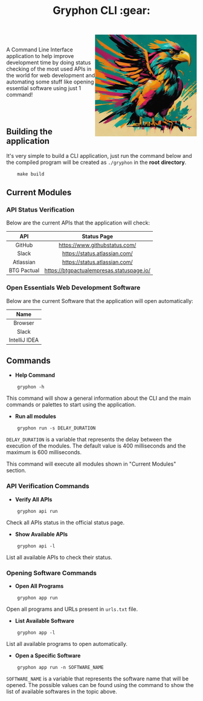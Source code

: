<h1 align="center">Gryphon CLI :gear: </h1>

<img style="margin-top: 2em" align="right" src="./.docs/gryphon.png" height="269"> 

<br>

<p style="margin-top: 3em">
A Command Line Interface application to help improve development time by doing status
checking of the most used APIs in the world for web development and automating some 
stuff like opening essential software using just 1 command! </p>

<br>
<br>

## Building the application

It's very simple to build a CLI application, just run the command below and the compiled
program will be created as `./gryphon` in the **root** **directory**.

```shellscript
    make build
```

## Current Modules

### API Status Verification

Below are the current APIs that the application will check:

<div style="text-align: center;">

| API       	| Status Page                   	|
|-----------	|-------------------------------	|
| GitHub    	| https://www.githubstatus.com/ 	|
| Slack     	| https://status.atlassian.com/ 	|
| Atlassian 	| https://status.atlassian.com/ 	|
| BTG Pactual   | https://btgpactualempresas.statuspage.io/ |

</div>

### Open Essentials Web Development Software

Below are the current Software that the application will open automatically:

<div style="text-align: center;">

| Name          	|
|---------------	|
| Browser       	|
| Slack         	|
| IntelliJ IDEA 	|

</div>

## Commands

- **Help Command**
```shellscript
    gryphon -h
```

This command will show a general information about the CLI and the main commands
or palettes to start using the application.

- **Run all modules**

```shellscript
    gryphon run -s DELAY_DURATION
```

`DELAY_DURATION` is a variable that represents the delay between the execution 
of the modules. The default value is 400 milliseconds and the maximum is 
600 milliseconds.

This command will execute all modules shown in "Current Modules" section.

### API Verification Commands

- **Verify All APIs**

```shellscript
    gryphon api run
```

Check all APIs status in the official status page.

- **Show Available APIs**

```shellscript
    gryphon api -l
```

List all available APIs to check their status.

### Opening Software Commands

- **Open All Programs**

```shellscript
    gryphon app run
```

Open all programs and URLs present in `urls.txt` file.

- **List Available Software**

```shellscript
    gryphon app -l
```

List all available programs to open automatically.

- **Open a Specific Software**

```shellscript
    gryphon app run -n SOFTWARE_NAME
```

`SOFTWARE_NAME` is a variable that represents the software name that will be
opened. The possible values can be found using the command to show the list of
available softwares in the topic above.

